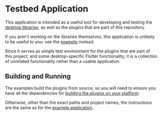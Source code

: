# Testbed Application

This application is intended as a useful tool for developing and testing
the [desktop
libraries](https://github.com/flutter/flutter/wiki/Desktop-shells), as well
as the plugins that are part of this repository.

If you aren't working on the libraries themselves, this application is
unlikely to be useful to you; see the [example](../example/) instead.

Since it serves as simple test environment for the plugins that are part of
this project, and some desktop-specific Flutter functionality, it is a
collection of unrelated functionality rather than a usable application.

## Building and Running

The examples build the plugins from source, so you will need to ensure you
have all the dependencies for
[building the plugins on your platform](../plugins/README.md).

Otherwise, other than the exact paths and project names, the instructions
are the same as for the [example application](../example/README.md).
